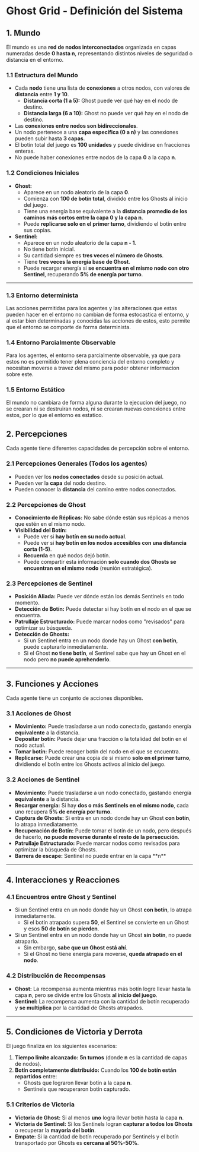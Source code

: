 # Ghost Grid - Definición del Sistema

## 1. Mundo

El mundo es una **red de nodos interconectados** organizada en capas numeradas desde **0 hasta n**, representando distintos niveles de seguridad o distancia en el entorno.

### 1.1 Estructura del Mundo

- Cada **nodo** tiene una lista de **conexiones** a otros nodos, con valores de **distancia** entre **1 y 10**.
  - **Distancia corta (1 a 5):** Ghost puede ver qué hay en el nodo de destino.
  - **Distancia larga (6 a 10):** Ghost no puede ver qué hay en el nodo de destino.
- Las **conexiones entre nodos son bidireccionales**.
- Un nodo pertenece a una **capa específica (0 a n)** y las conexiones pueden subir hasta **3 capas**.
- El botín total del juego es **100 unidades** y puede dividirse en fracciones enteras.
- No puede haber conexiones entre nodos de la capa **0** a la capa **n**.

### 1.2 Condiciones Iniciales

- **Ghost:**
  - Aparece en un nodo aleatorio de la capa **0**.
  - Comienza con **100 de botín total**, dividido entre los Ghosts al inicio del juego.
  - Tiene una energía base equivalente a la **distancia promedio de los caminos más cortos entre la capa 0 y la capa n**.
  - Puede **replicarse solo en el primer turno**, dividiendo el botín entre sus copias.
- **Sentinel:**
  - Aparece en un nodo aleatorio de la capa **n - 1**.
  - No tiene botín inicial.
  - Su cantidad siempre es **tres veces el número de Ghosts**.
  - Tiene **tres veces la energía base de Ghost**.
  - Puede recargar energía si **se encuentra en el mismo nodo con otro Sentinel**, recuperando **5% de energía por turno**.

---

### 1.3 Entorno determinista

Las acciones permitidas para los agentes y las alteraciones que estas pueden hacer en el entorno no cambian de forma estocastica el entorno, y al estar bien determinadas y conocidas las acciones de estos, esto permite que el entorno se comporte de forma determinista.

### 1.4 Entorno Parcialmente Observable

Para los agentes, el entorno sera parcialmente observable, ya que para estos no es permitido tener plena conciencia del entorno completo y necesitan moverse a travez del mismo para poder obtener informacion sobre este.

### 1.5 Entorno Estático

El mundo no cambiara de forma alguna durante la ejecucion del juego, no se crearan ni se destruiran nodos, ni se crearan nuevas conexiones entre estos, por lo que el entorno es estatico.

## 2. Percepciones

Cada agente tiene diferentes capacidades de percepción sobre el entorno.

### 2.1 Percepciones Generales (Todos los agentes)

- Pueden ver los **nodos conectados** desde su posición actual.
- Pueden ver la **capa** del nodo destino.
- Pueden conocer la **distancia** del camino entre nodos conectados.

### 2.2 Percepciones de Ghost

- **Conocimiento de Réplicas:** No sabe dónde están sus réplicas a menos que estén en el mismo nodo.
- **Visibilidad del Botín:**
  - Puede ver si **hay botín en su nodo actual**.
  - Puede ver si **hay botín en los nodos accesibles con una distancia corta (1-5)**.
  - **Recuerda** en qué nodos dejó botín.
  - Puede compartir esta información **solo cuando dos Ghosts se encuentran en el mismo nodo** (reunión estratégica).

### 2.3 Percepciones de Sentinel

- **Posición Aliada:** Puede ver dónde están los demás Sentinels en todo momento.
- **Detección de Botín:** Puede detectar si hay botín en el nodo en el que se encuentra.
- **Patrullaje Estructurado:** Puede marcar nodos como "revisados" para optimizar su búsqueda.
- **Detección de Ghosts:**
  - Si un Sentinel entra en un nodo donde hay un Ghost **con botín**, puede capturarlo inmediatamente.
  - Si el Ghost **no tiene botín**, el Sentinel sabe que hay un Ghost en el nodo pero **no puede aprehenderlo**.

---

## 3. Funciones y Acciones

Cada agente tiene un conjunto de acciones disponibles.

### 3.1 Acciones de Ghost

- **Movimiento:** Puede trasladarse a un nodo conectado, gastando energía **equivalente** a la distancia.
- **Depositar botín:** Puede dejar una fracción o la totalidad del botín en el nodo actual.
- **Tomar botín:** Puede recoger botín del nodo en el que se encuentra.
- **Replicarse:** Puede crear una copia de sí mismo **solo en el primer turno**, dividiendo el botín entre los Ghosts activos al inicio del juego.

### 3.2 Acciones de Sentinel

- **Movimiento:** Puede trasladarse a un nodo conectado, gastando energía **equivalente** a la distancia.
- **Recargar energía:** Si hay **dos o más Sentinels en el mismo nodo**, cada uno recupera **5% de energía por turno**.
- **Captura de Ghosts:** Si entra en un nodo donde hay un Ghost **con botín**, lo atrapa inmediatamente.
- **Recuperación de Botín:** Puede tomar el botín de un nodo, pero después de hacerlo, **no puede moverse durante el resto de la persecución**.
- **Patrullaje Estructurado:** Puede marcar nodos como revisados para optimizar la búsqueda de Ghosts.
- **Barrera de escape:** Sentinel no puede entrar en la capa \*\*n\*\*&#x20;

---

## 4. Interacciones y Reacciones

### 4.1 Encuentros entre Ghost y Sentinel

- Si un Sentinel entra en un nodo donde hay un Ghost **con botín**, lo atrapa inmediatamente.
  - Si el botín atrapado supera **50**, el Sentinel se convierte en un Ghost y esos **50 de botín se pierden**.
- Si un Sentinel entra en un nodo donde hay un Ghost **sin botín**, no puede atraparlo.
  - Sin embargo, **sabe que un Ghost está ahí**.
  - Si el Ghost no tiene energía para moverse, **queda atrapado en el nodo**.

### 4.2 Distribución de Recompensas

- **Ghost:** La recompensa aumenta mientras más botín logre llevar hasta la capa **n**, pero se divide entre los Ghosts **al inicio del juego**.
- **Sentinel:** La recompensa aumenta con la cantidad de botín recuperado y **se multiplica** por la cantidad de Ghosts atrapados.

---

## 5. Condiciones de Victoria y Derrota

El juego finaliza en los siguientes escenarios:

1. **Tiempo límite alcanzado:** **5n turnos** (donde **n** es la cantidad de capas de nodos).
2. **Botín completamente distribuido:** Cuando los **100 de botín están repartidos** entre:
   - Ghosts que lograron llevar botín a la capa **n**.
   - Sentinels que recuperaron botín capturado.

### 5.1 Criterios de Victoria

- **Victoria de Ghost:** Si al menos **uno** logra llevar botín hasta la capa **n**.
- **Victoria de Sentinel:** Si los Sentinels logran **capturar a todos los Ghosts** o recuperar la **mayoría del botín**.
- **Empate:** Si la cantidad de botín recuperado por Sentinels y el botín transportado por Ghosts es **cercana al 50%-50%**.


